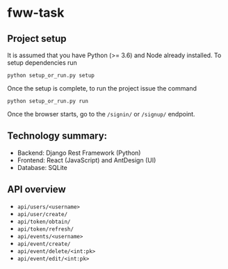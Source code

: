 # fww-task

## Project setup
It is assumed that you have Python (>= 3.6) and Node already installed. To setup dependencies run
```
python setup_or_run.py setup
```

Once the setup is complete, to run the project issue the command
```
python setup_or_run.py run
```

Once the browser starts, go to the `/signin/` or `/signup/` endpoint.

## Technology summary:
* Backend: Django Rest Framework (Python)
* Frontend: React (JavaScript) and AntDesign (UI)
* Database: SQLite

## API overview

* `api/users/<username>`
* `api/user/create/`
* `api/token/obtain/`
* `api/token/refresh/`
* `api/events/<username>`
* `api/event/create/`
* `api/event/delete/<int:pk>`
* `api/event/edit/<int:pk>`

